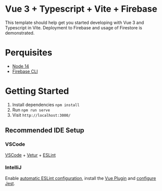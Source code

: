 # Vue 3 + Typescript + Vite + Firebase

This template should help get you started developing with Vue 3 and Typescript in Vite.
Deployment to Firebase and usage of Firestore is demonstrated.

# Perquisites
- [Node 14](https://nodejs.org/)
- [Firebase CLI](https://firebase.google.com/docs/cli#install_the_firebase_cli)

# Getting Started

1. Install dependencies `npm install`
2. Run `npm run serve`
3. Visit `http://localhost:3000/`

## Recommended IDE Setup
### VSCode
[VSCode](https://code.visualstudio.com/) + [Vetur](https://marketplace.visualstudio.com/items?itemName=octref.vetur) + [ESLint](https://marketplace.visualstudio.com/items?itemName=dbaeumer.vscode-eslint)

### IntelliJ
Enable [automatic ESLint configuration](https://www.jetbrains.com/help/idea/eslint.html#ws_js_eslint_activate), install the [Vue Plugin](https://www.jetbrains.com/help/idea/vue-js.html) and [configure Jest](https://www.jetbrains.com/help/idea/running-unit-tests-on-jest.html).